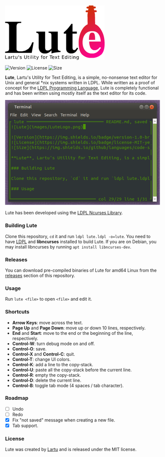 ![Lute](images/LuteLogo.png)

![Version](https://img.shields.io/badge/version-1.0-brown.svg)
![License](https://img.shields.io/badge/license-MIT-yellow)
![Size](https://img.shields.io/github/languages/code-size/lartu/lute)

**Lute**, Lartu's Utility for Text Editing, is a simple, no-nonsense text editor for Unix and general \*nix systems written in LDPL. While written as a proof of concept for the [LDPL Programming Language](https://github.com/lartu/ldpl), Lute is completely functional and has been written using mostly itself as the text editor for its code.

![Lute Screenshot](images/screenshot.png)

Lute has been developed using the [LDPL Ncurses Library](https://github.com/Lartu/ldpl-ncurses).

### Building Lute

Clone this repository, `cd` it and run `ldpl lute.ldpl -o=lute`. You need to have [LDPL](https://github.com/lartu/ldpl) and **libncurses** installed to build Lute. If you are on Debian, you may install libncurses by running `apt install libncurses-dev`.

### Releases

You can download pre-compiled binaries of Lute for amd64 Linux from the [releases](https://github.com/Lartu/lute/releases) section of this repository.

### Usage

Run `lute <file>` to open `<file>` and edit it.

### Shortcuts
 - **Arrow Keys**: move across the text.
 - **Page Up** and **Page Down**: move up or down 10 lines, respectively.
 - **End** and **Start**: move to the end or the beginning of the line, respectively.
 - **Control-W**: turn debug mode on and off.
 - **Control-O**: save.
 - **Control-X** and **Control-C**: quit.
 - **Control-T**: change UI colors.
 - **Control-K**: add a line to the copy-stack.
 - **Control-U**: paste all the copy-stack before the current line.
 - **Control-R**: empty the copy-stack.
 - **Control-D**: delete the current line.
 - **Control-B**: toggle tab mode (4 spaces / tab character).

### Roadmap

 - [ ] Undo
 - [ ] Redo
 - [x] Fix "not saved" message when creating a new file.
 - [x] Tab support.

### License
Lute was created by [Lartu](https://lartu.net) and is released under the MIT license.
